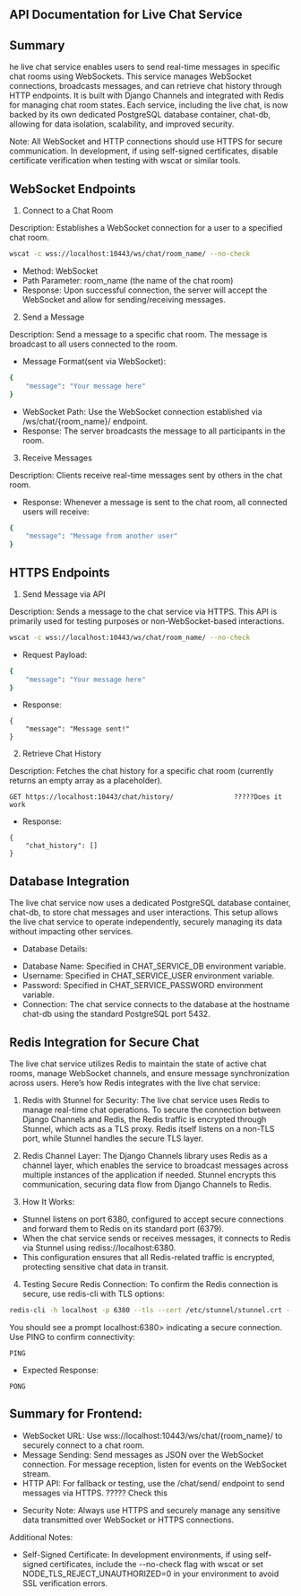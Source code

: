 ## API Documentation for Live Chat Service

## Summary

he live chat service enables users to send real-time messages in specific chat rooms using WebSockets. This service manages WebSocket connections, broadcasts messages, and can retrieve chat history through HTTP endpoints. It is built with Django Channels and integrated with Redis for managing chat room states. Each service, including the live chat, is now backed by its own dedicated PostgreSQL database container, chat-db, allowing for data isolation, scalability, and improved security.

Note: All WebSocket and HTTP connections should use HTTPS for secure communication. In development, if using self-signed certificates, disable certificate verification when testing with wscat or similar tools.

## WebSocket Endpoints

1. Connect to a Chat Room

Description: Establishes a WebSocket connection for a user to a specified chat room.

```bash
wscat -c wss://localhost:10443/ws/chat/room_name/ --no-check
```

- Method: WebSocket
- Path Parameter: room_name (the name of the chat room)
- Response: Upon successful connection, the server will accept the WebSocket and allow for sending/receiving messages.

2. Send a Message

Description: Send a message to a specific chat room. The message is broadcast to all users connected to the room.

- Message Format(sent via WebSocket):

```bash
{
	"message": "Your message here"
}
```

- WebSocket Path: Use the WebSocket connection established via /ws/chat/{room_name}/ endpoint.
- Response: The server broadcasts the message to all participants in the room.

3. Receive Messages

Description: Clients receive real-time messages sent by others in the chat room.

- Response: Whenever a message is sent to the chat room, all connected users will receive:

```bash
{
	"message": "Message from another user"
}
```

## HTTPS Endpoints
1. Send Message via API

Description: Sends a message to the chat service via HTTPS. This API is primarily used for testing purposes or non-WebSocket-based interactions.

```bash
wscat -c wss://localhost:10443/ws/chat/room_name/ --no-check
```

- Request Payload:

```bash
{
	"message": "Your message here"
}
```

- Response:

```plaintext
{
	"message": "Message sent!"
}
```

2. Retrieve Chat History

Description: Fetches the chat history for a specific chat room (currently returns an empty array as a placeholder).

```plaintext
GET https://localhost:10443/chat/history/               ?????Does it work
```

- Response:

```plaintext
{
	"chat_history": []
}
```

## Database Integration

The live chat service now uses a dedicated PostgreSQL database container, chat-db, to store chat messages and user interactions. This setup allows the live chat service to operate independently, securely managing its data without impacting other services.

* Database Details:
- Database Name: Specified in CHAT_SERVICE_DB environment variable.
- Username: Specified in CHAT_SERVICE_USER environment variable.
- Password: Specified in CHAT_SERVICE_PASSWORD environment variable.
- Connection: The chat service connects to the database at the hostname chat-db using the standard PostgreSQL port 5432.

## Redis Integration for Secure Chat
The live chat service utilizes Redis to maintain the state of active chat rooms, manage WebSocket channels, and ensure message synchronization across users. Here’s how Redis integrates with the live chat service:

1. Redis with Stunnel for Security: The live chat service uses Redis to manage real-time chat operations. To secure the connection between Django Channels and Redis, the Redis traffic is encrypted through Stunnel, which acts as a TLS proxy. Redis itself listens on a non-TLS port, while Stunnel handles the secure TLS layer.

2. Redis Channel Layer: The Django Channels library uses Redis as a channel layer, which enables the service to broadcast messages across multiple instances of the application if needed. Stunnel encrypts this communication, securing data flow from Django Channels to Redis.

3. How It Works:
- Stunnel listens on port 6380, configured to accept secure connections and forward them to Redis on its standard port (6379).
- When the chat service sends or receives messages, it connects to Redis via Stunnel using rediss://localhost:6380.
- This configuration ensures that all Redis-related traffic is encrypted, protecting sensitive chat data in transit.

4. Testing Secure Redis Connection: To confirm the Redis connection is secure, use redis-cli with TLS options:

```bash
redis-cli -h localhost -p 6380 --tls --cert /etc/stunnel/stunnel.crt --key /etc/stunnel/stunnel.key --cacert /etc/stunnel/stunnel.crt
```

You should see a prompt localhost:6380> indicating a secure connection. Use PING to confirm connectivity:

```plaintext
PING
```

* Expected Response:

```plaintext
PONG
```

## Summary for Frontend:

* WebSocket URL: Use wss://localhost:10443/ws/chat/{room_name}/ to securely connect to a chat room.
* Message Sending: Send messages as JSON over the WebSocket connection. For message reception, listen for events on the WebSocket stream.
* HTTP API: For fallback or testing, use the /chat/send/ endpoint to send messages via HTTPS.     ????? Check this

- Security Note: Always use HTTPS and securely manage any sensitive data transmitted over WebSocket or HTTPS connections.

Additional Notes:

* Self-Signed Certificate: In development environments, if using self-signed certificates, include the --no-check flag with wscat or set NODE_TLS_REJECT_UNAUTHORIZED=0 in your environment to avoid SSL verification errors.
